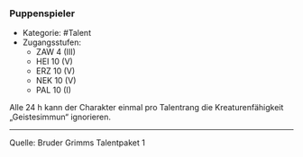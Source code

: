 ### Puppenspieler

- Kategorie: #Talent
- Zugangsstufen:
  - ZAW 4 (III)
  - HEI 10 (V)
  - ERZ 10 (V)
  - NEK 10 (V)
  - PAL 10 (I)

Alle 24 h kann der Charakter einmal pro Talentrang die Kreaturenfähigkeit „Geistesimmun“ ignorieren.

---

Quelle: Bruder Grimms Talentpaket 1

